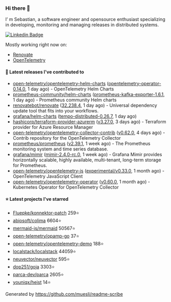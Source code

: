 ### Hi there 👋

I’ m Sebastian, a software engineer and opensource enthusiast specializing in developing, monitoring and managing releases in distributed systems.

[![Linkedin Badge](https://img.shields.io/badge/-LinkedIn-blue?style=flat&logo=Linkedin&logoColor=white&link=https://www.linkedin.com/in/sebastian-poxhofer/)](https://www.linkedin.com/in/sebastian-poxhofer/)

Mostly working right now on:
- [Renovate](https://github.com/renovatebot/renovate)
- [OpenTelemetry](https://github.com/open-telemetry)



#### 🚀 Latest releases I've contributed to

- [open-telemetry/opentelemetry-helm-charts](https://github.com/open-telemetry/opentelemetry-helm-charts) ([opentelemetry-operator-0.14.0](https://github.com/open-telemetry/opentelemetry-helm-charts/releases/tag/opentelemetry-operator-0.14.0), 1 day ago) - OpenTelemetry Helm Charts
- [prometheus-community/helm-charts](https://github.com/prometheus-community/helm-charts) ([prometheus-kafka-exporter-1.6.1](https://github.com/prometheus-community/helm-charts/releases/tag/prometheus-kafka-exporter-1.6.1), 1 day ago) - Prometheus community Helm charts
- [renovatebot/renovate](https://github.com/renovatebot/renovate) ([32.238.4](https://github.com/renovatebot/renovate/releases/tag/32.238.4), 1 day ago) - Universal dependency update tool that fits into your workflows.
- [grafana/helm-charts](https://github.com/grafana/helm-charts) ([tempo-distributed-0.26.7](https://github.com/grafana/helm-charts/releases/tag/tempo-distributed-0.26.7), 1 day ago)
- [hashicorp/terraform-provider-azurerm](https://github.com/hashicorp/terraform-provider-azurerm) ([v3.27.0](https://github.com/hashicorp/terraform-provider-azurerm/releases/tag/v3.27.0), 3 days ago) - Terraform provider for Azure Resource Manager
- [open-telemetry/opentelemetry-collector-contrib](https://github.com/open-telemetry/opentelemetry-collector-contrib) ([v0.62.0](https://github.com/open-telemetry/opentelemetry-collector-contrib/releases/tag/v0.62.0), 4 days ago) - Contrib repository for the OpenTelemetry Collector
- [prometheus/prometheus](https://github.com/prometheus/prometheus) ([v2.39.1](https://github.com/prometheus/prometheus/releases/tag/v2.39.1), 1 week ago) - The Prometheus monitoring system and time series database.
- [grafana/mimir](https://github.com/grafana/mimir) ([mimir-2.4.0-rc.0](https://github.com/grafana/mimir/releases/tag/mimir-2.4.0-rc.0), 1 week ago) - Grafana Mimir provides horizontally scalable, highly available, multi-tenant, long-term storage for Prometheus.
- [open-telemetry/opentelemetry-js](https://github.com/open-telemetry/opentelemetry-js) ([experimental/v0.33.0](https://github.com/open-telemetry/opentelemetry-js/releases/tag/experimental%2Fv0.33.0), 1 month ago) - OpenTelemetry JavaScript Client
- [open-telemetry/opentelemetry-operator](https://github.com/open-telemetry/opentelemetry-operator) ([v0.60.0](https://github.com/open-telemetry/opentelemetry-operator/releases/tag/v0.60.0), 1 month ago) - Kubernetes Operator for OpenTelemetry Collector

#### ⭐ Latest projects I've starred

- [Fluepke/konnektor-patch](https://github.com/Fluepke/konnektor-patch) 259⭐
- [abiosoft/colima](https://github.com/abiosoft/colima) 6604⭐
- [mermaid-js/mermaid](https://github.com/mermaid-js/mermaid) 50567⭐
- [open-telemetry/opamp-go](https://github.com/open-telemetry/opamp-go) 37⭐
- [open-telemetry/opentelemetry-demo](https://github.com/open-telemetry/opentelemetry-demo) 188⭐
- [localstack/localstack](https://github.com/localstack/localstack) 44059⭐
- [neuvector/neuvector](https://github.com/neuvector/neuvector) 595⭐
- [dop251/goja](https://github.com/dop251/goja) 3303⭐
- [parca-dev/parca](https://github.com/parca-dev/parca) 2605⭐
- [youniqx/heist](https://github.com/youniqx/heist) 14⭐



Generated by https://github.com/muesli/readme-scribe
